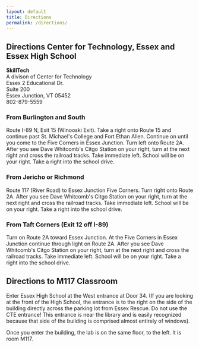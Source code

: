 ```yaml
---
layout: default
title: Directions
permalink: /directions/
---
```


## Directions Center for Technology, Essex and Essex High School

**SkillTech**  
A divison of Center for Technology  
Essex 2 Educational Dr.  
Suite 200  
Essex Junction, VT 05452  
802-879-5559  

### From Burlington and South

Route I-89 N, Exit 15 (Winooski Exit). Take a right onto Route 15 and continue past St. Michael's College and Fort Ethan Allen. Continue on until you come to the Five Corners in Essex Junction. Turn left onto Route 2A. After you see Dave Whitcomb's Citgo Station on your right, turn at the next right and cross the railroad tracks. Take immediate left. School will be on your right. Take a right into the school drive. 

### From Jericho or Richmond

Route 117 (River Road) to Essex Junction Five Corners. Turn right onto Route 2A. After you see Dave Whitcomb's Citgo Station on your right, turn at the next right and cross the railroad tracks. Take immediate left. School will be on your right. Take a right into the school drive. 

### From Taft Corners (Exit 12 off I-89)

Turn on Route 2A toward Essex Junction. At the Five Corners in Essex Junction continue through light on Route 2A. After you see Dave Whitcomb's Citgo Station on your right, turn at the next right and cross the railroad tracks. Take immediate left. School will be on your right. Take a right into the school drive. 


## Directions to M117 Classroom 

Enter Essex High School at the West entrance at Door 34. (If you are looking at the front of the High School, the entrance is to the right on the side of the building directly across the parking lot from Essex Rescue. Do not use the CTE entrance!  This entrance is near the library and is easily recognized because that side of the building is comprised almost entirely of windows). 

Once you enter the building, the lab is on the same floor, to the left. It is room M117.

